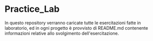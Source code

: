 # **Practice_Lab**

In questo repository verranno caricate tutte le esercitazioni fatte in laboratorio, ed in ogni progetto è provvisto di README.md contenente informazioni relative allo svolgimento dell'esercitazione.

